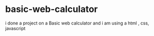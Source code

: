 # basic-web-calculator
i done a project on a  Basic web calculator and i am using a html , css, javascript
